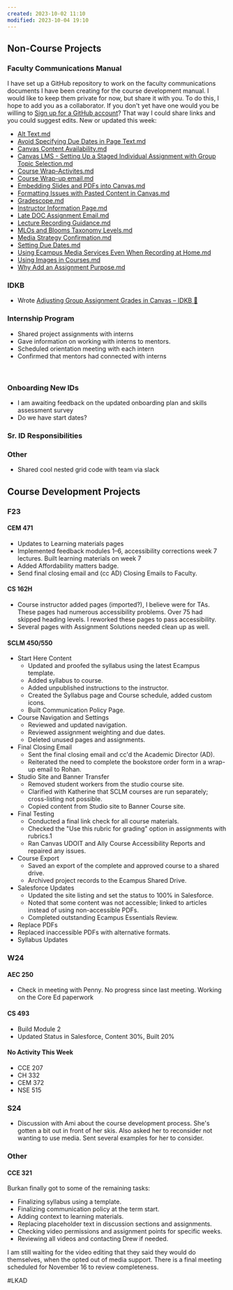 ```yaml
---
created: 2023-10-02 11:10
modified: 2023-10-04 19:10
---
```


## Non-Course Projects

### Faculty Communications Manual

I have set up a GitHub repository to work on the faculty communications documents I have been creating for the course development manual. I would like to keep them private for now, but share it with you. To do this, I hope to add you as a collaborator. If you don't yet have one would you be willing to [Sign up for a GitHub account](https://docs.github.com/en/get-started/signing-up-for-github/signing-up-for-a-new-github-account)? That way I could share links and you could suggest edits. New or updated this week:

* [Alt Text.md](https://github.com/mundorfd/faculty-comms/blob/209a55ee2c694b27dbe0c5b76948316a99f2b169/Alt%20Text.md)
* [Avoid Specifying Due Dates in Page Text.md](https://github.com/mundorfd/faculty-comms/blob/209a55ee2c694b27dbe0c5b76948316a99f2b169/Avoid%20Specifying%20Due%20Dates%20in%20Page%20Text.md)
* [Canvas Content Availability.md](https://github.com/mundorfd/faculty-comms/blob/209a55ee2c694b27dbe0c5b76948316a99f2b169/Canvas%20Content%20Availability.md)
* [Canvas LMS - Setting Up a Staged Individual Assignment with Group Topic Selection.md](https://github.com/mundorfd/faculty-comms/blob/209a55ee2c694b27dbe0c5b76948316a99f2b169/Canvas%20LMS%20-%20Setting%20Up%20a%20Staged%20Individual%20Assignment%20with%20Group%20Topic%20Selection.md)
* [Course Wrap-Activites.md](https://github.com/mundorfd/faculty-comms/blob/209a55ee2c694b27dbe0c5b76948316a99f2b169/Course%20Wrap-Activites.md)
* [Course Wrap-up email.md](https://github.com/mundorfd/faculty-comms/blob/209a55ee2c694b27dbe0c5b76948316a99f2b169/Course%20Wrap-up%20email.md)
* [Embedding Slides and PDFs into Canvas.md](https://github.com/mundorfd/faculty-comms/blob/209a55ee2c694b27dbe0c5b76948316a99f2b169/Embedding%20Slides%20and%20PDFs%20into%20Canvas.md)
* [Formatting Issues with Pasted Content in Canvas.md](https://github.com/mundorfd/faculty-comms/blob/209a55ee2c694b27dbe0c5b76948316a99f2b169/Formatting%20Issues%20with%20Pasted%20Content%20in%20Canvas.md)
* [Gradescope.md](https://github.com/mundorfd/faculty-comms/blob/209a55ee2c694b27dbe0c5b76948316a99f2b169/Gradescope.md)
* [Instructor Information Page.md](https://github.com/mundorfd/faculty-comms/blob/209a55ee2c694b27dbe0c5b76948316a99f2b169/Instructor%20Information%20Page.md)
* [Late DOC Assignment Email.md](https://github.com/mundorfd/faculty-comms/blob/209a55ee2c694b27dbe0c5b76948316a99f2b169/Late%20DOC%20Assignment%20Email.md)
* [Lecture Recording Guidance.md](https://github.com/mundorfd/faculty-comms/blob/209a55ee2c694b27dbe0c5b76948316a99f2b169/Lecture%20Recording%20Guidance.md)
* [MLOs and Blooms Taxonomy Levels.md](https://github.com/mundorfd/faculty-comms/blob/209a55ee2c694b27dbe0c5b76948316a99f2b169/MLOs%20and%20Blooms%20Taxonomy%20Levels.md)
* [Media Strategy Confirmation.md](https://github.com/mundorfd/faculty-comms/blob/209a55ee2c694b27dbe0c5b76948316a99f2b169/Media%20Strategy%20Confirmation.md)
* [Setting Due Dates.md](https://github.com/mundorfd/faculty-comms/blob/209a55ee2c694b27dbe0c5b76948316a99f2b169/Setting%20Due%20Dates.md)
* [Using Ecampus Media Services Even When Recording at Home.md](https://github.com/mundorfd/faculty-comms/blob/209a55ee2c694b27dbe0c5b76948316a99f2b169/Using%20Ecampus%20Media%20Services%20Even%20When%20Recording%20at%20Home.md)
* [Using Images in Courses.md](https://github.com/mundorfd/faculty-comms/blob/209a55ee2c694b27dbe0c5b76948316a99f2b169/Using%20Images%20in%20Courses.md)
* [Why Add an Assignment Purpose.md](https://github.com/mundorfd/faculty-comms/blob/209a55ee2c694b27dbe0c5b76948316a99f2b169/Why%20Add%20an%20Assignment%20Purpose.md)

### IDKB

* Wrote [Adjusting Group Assignment Grades in Canvas – IDKB 🦫](https://idkb.oregonstate.education/knowledge-base/adjusting-group-assignment-grades-in-canvas/)

### Internship Program

* Shared project assignments with interns
* Gave information on working with interns to mentors.
* Scheduled orientation meeting with each intern
* Confirmed that mentors had connected with interns

​​

### Onboarding New IDs

* I am awaiting feedback on the updated onboarding plan and skills assessment survey
* Do we have start dates?

### Sr. ID Responsibilities

### Other

* Shared cool nested grid code with team via slack

## Course Development Projects

### F23

#### CEM 471

* Updates to Learning materials pages
* Implemented feedback modules 1–6, accessibility corrections week 7 lectures. Built learning materials on week 7
* Added Affordability matters badge.
* Send final closing email and (cc AD) Closing Emails to Faculty.

#### CS 162H

* Course instructor added pages (imported?), I believe were for TAs. These pages had numerous accessibility problems. Over 75 had skipped heading levels. I reworked these pages to pass accessibility.
* Several pages with Assignment Solutions needed clean up as well.

#### SCLM 450/550

* Start Here Content
	* Updated and proofed the syllabus using the latest Ecampus template.
	* Added syllabus to course.
	* Added unpublished instructions to the instructor.
	* Created the Syllabus page and Course schedule, added custom icons.
	* Built Communication Policy Page.
* Course Navigation and Settings
	* Reviewed and updated navigation.
	* Reviewed assignment weighting and due dates.
	* Deleted unused pages and assignments.
* Final Closing Email
	* Sent the final closing email and cc'd the Academic Director (AD).
	* Reiterated the need to complete the bookstore order form in a wrap-up email to Rohan.
* Studio Site and Banner Transfer
	* Removed student workers from the studio course site.
	* Clarified with Katherine that SCLM courses are run separately; cross-listing not possible.
	* Copied content from Studio site to Banner Course site.
* Final Testing
	* Conducted a final link check for all course materials.
	* Checked the "Use this rubric for grading" option in assignments with rubrics.1
	* Ran Canvas UDOIT and Ally Course Accessibility Reports and repaired any issues.
* Course Export
	* Saved an export of the complete and approved course to a shared drive.
	* Archived project records to the Ecampus Shared Drive.
* Salesforce Updates
	* Updated the site listing and set the status to 100% in Salesforce.
	* Noted that some content was not accessible; linked to articles instead of using non-accessible PDFs.
	* Completed outstanding Ecampus Essentials Review.
* Replace PDFs
 * Replaced inaccessible PDFs with alternative formats.
* Syllabus Updates

### W24

#### AEC 250

* Check in meeting with Penny. No progress since last meeting. Working on the Core Ed paperwork

#### CS 493

* Build Module 2
* Updated Status in Salesforce, Content 30%, Built 20%

#### No Activity This Week

* CCE 207
* CH 332
* CEM 372
* NSE 515

### S24

* Discussion with Ami about the course development process. She's gotten a bit out in front of her skis. Also asked her to reconsider not wanting to use media. Sent several examples for her to consider.

### Other

#### CCE 321

Burkan finally got to some of the remaining tasks:

* Finalizing syllabus using a template.
* Finalizing communication policy at the term start.
* Adding context to learning materials.
* Replacing placeholder text in discussion sections and assignments.
* Checking video permissions and assignment points for specific weeks.
* Reviewing all videos and contacting Drew if needed.

I am still waiting for the video editing that they said they would do themselves, when the opted out of media support. There is a final meeting scheduled for November 16 to review completeness.

#LKAD
